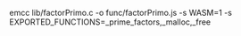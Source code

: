 emcc lib/factorPrimo.c -o func/factorPrimo.js -s WASM=1 -s EXPORTED_FUNCTIONS=_prime_factors,_malloc,_free